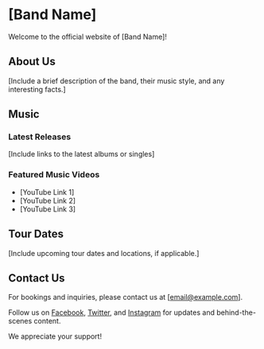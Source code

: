 # [Band Name]

Welcome to the official website of [Band Name]!

## About Us

[Include a brief description of the band, their music style, and any interesting facts.]

## Music

### Latest Releases

[Include links to the latest albums or singles]

### Featured Music Videos

- [YouTube Link 1]
- [YouTube Link 2]
- [YouTube Link 3]

## Tour Dates

[Include upcoming tour dates and locations, if applicable.]

## Contact Us

For bookings and inquiries, please contact us at [email@example.com].

Follow us on [Facebook](https://www.facebook.com/bandname), [Twitter](https://twitter.com/bandname), and [Instagram](https://www.instagram.com/bandname) for updates and behind-the-scenes content.

We appreciate your support!
